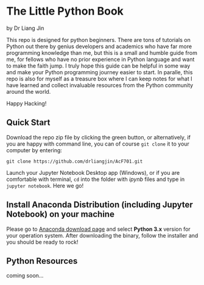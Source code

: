 # The Little Python Book
by Dr Liang Jin

This repo is designed for python beginners. There are tons of tutorials on Python out there by genius developers and academics who have far more programming knowledge than me, but this is a small and humble guide from me, for fellows who have no prior experience in Python language and want to make the faith jump. I truly hope this guide can be helpful in some way and make your Python programming journey easier to start. In paralle, this repo is also for myself as a treasure box where I can keep notes for what I have learned and collect invaluable resources from the Python community around the world.

Happy Hacking!

## Quick Start
Download the repo zip file by clicking the green button, or alternatively, if you are happy with command line, you can of course `git clone` it to your computer by entering:
```
git clone https://github.com/drliangjin/AcF701.git
```

Launch your Jupyter Notebook Desktop app (Windows), or if you are comfortable with terminal, `cd` into the folder with *ipynb* files and type in `jupyter notebook`. Here we go!

## Install Anaconda Distribution (including Jupyter Notebook) on your machine
Please go to [Anaconda download page](https://www.anaconda.com/download/) and select **Python 3.x** version for your operation system.
After downloading the binary, follow the installer and you should be ready to rock!

## Python Resources
coming soon...
